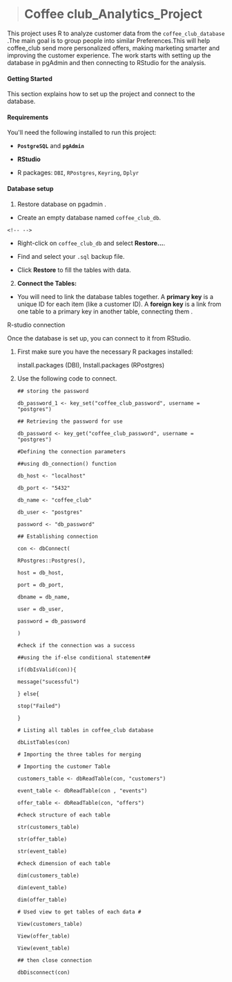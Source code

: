 > # Coffee club_Analytics_Project

This project uses R to analyze customer data from the `coffee_club_database` .The main goal is to group people into similar Preferences.This will help coffee_club send more personalized offers, making marketing smarter and improving the customer experience. The work starts with setting up the database in pgAdmin and then connecting to RStudio for the analysis.

#### Getting Started

This section explains how to set up the project and connect to the database.

#### Requirements

You'll need the following installed to run this project:

-   **`PostgreSQL`** and **`pgAdmin`**

-   **RStudio**

-   R packages: `DBI`, `RPostgres`, `Keyring`, `Dplyr`

#### Database setup

1.  Restore database on pgadmin .

-   Create an empty database named `coffee_club_db`.

```{=html}
<!-- -->
```
-   Right-click on `coffee_club_db` and select **Restore...**.

-   Find and select your `.sql` backup file.

-   Click **Restore** to fill the tables with data.

2.  **Connect the Tables:**

-   You will need to link the database tables together. A **primary key** is a unique ID for each item (like a customer ID). A **foreign key** is a link from one table to a primary key in another table, connecting them .

R-studio connection

Once the database is set up, you can connect to it from RStudio.

1.  First make sure you have the necessary R packages installed:

    install.packages (DBI), Install.packages (RPostgres)

2.  Use the following code to connect.

    `## storing the password`

    `db_password_1 <- key_set("coffee_club_password", username = "postgres")`

    `## Retrieving the password for use`

    `db_password <- key_get("coffee_club_password", username = "postgres")`

    `#Defining the connection parameters`

    `##using db_connection() function`

    `db_host <- "localhost"`

    `db_port <- "5432"`

    `db_name <- "coffee_club"`

    `db_user <- "postgres"`

    `password <- "db_password"`

    `## Establishing connection`

    `con <- dbConnect(`

    `RPostgres::Postgres(),`

    `host = db_host,`

    `port = db_port,`

    `dbname = db_name,`

    `user = db_user,`

    `password = db_password`

    `)`

    `#check if the connection was a success`

    `##using the if-else conditional statement##`

    `if(dbIsValid(con)){`

    `message("sucessful")`

    `} else{`

    `stop("Failed")`

    `}`

    `# Listing all tables in coffee_club database`

    `dbListTables(con)`

    `# Importing the three tables for merging`

    `# Importing the customer Table`

    `customers_table <- dbReadTable(con, "customers")`

    `event_table <- dbReadTable(con , "events")`

    `offer_table <- dbReadTable(con, "offers")`

    `#check structure of each table`

    `str(customers_table)`

    `str(offer_table)`

    `str(event_table)`

    `#check dimension of each table`

    `dim(customers_table)`

    `dim(event_table)`

    `dim(offer_table)`

    `# Used view to get tables of each data #`

    `View(customers_table)`

    `View(offer_table)`

    `View(event_table)`

    `## then close connection`

    `dbDisconnect(con)`
